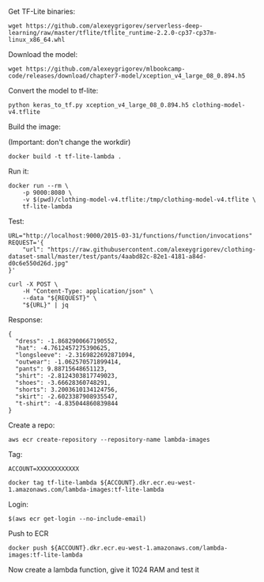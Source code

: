 
Get TF-Lite binaries:


```
wget https://github.com/alexeygrigorev/serverless-deep-learning/raw/master/tflite/tflite_runtime-2.2.0-cp37-cp37m-linux_x86_64.whl
```


Download the model:

```
wget https://github.com/alexeygrigorev/mlbookcamp-code/releases/download/chapter7-model/xception_v4_large_08_0.894.h5
```

Convert the model to tf-lite:

```
python keras_to_tf.py xception_v4_large_08_0.894.h5 clothing-model-v4.tflite
```

Build the image:

(Important: don't change the workdir)

```
docker build -t tf-lite-lambda .
```


Run it:

```
docker run --rm \
    -p 9000:8080 \
    -v $(pwd)/clothing-model-v4.tflite:/tmp/clothing-model-v4.tflite \
    tf-lite-lambda
```

Test:

```
URL="http://localhost:9000/2015-03-31/functions/function/invocations"
REQUEST='{
    "url": "https://raw.githubusercontent.com/alexeygrigorev/clothing-dataset-small/master/test/pants/4aabd82c-82e1-4181-a84d-d0c6e550d26d.jpg"
}'

curl -X POST \
    -H "Content-Type: application/json" \
    --data "${REQUEST}" \
    "${URL}" | jq
```

Response:


```
{
  "dress": -1.8682900667190552,
  "hat": -4.7612457275390625,
  "longsleeve": -2.3169822692871094,
  "outwear": -1.062570571899414,
  "pants": 9.88715648651123,
  "shirt": -2.8124303817749023,
  "shoes": -3.66628360748291,
  "shorts": 3.2003610134124756,
  "skirt": -2.6023387908935547,
  "t-shirt": -4.835044860839844
}
```



Create a repo:

```
aws ecr create-repository --repository-name lambda-images 
```

Tag: 

```
ACCOUNT=XXXXXXXXXXXX

docker tag tf-lite-lambda ${ACCOUNT}.dkr.ecr.eu-west-1.amazonaws.com/lambda-images:tf-lite-lambda
```

Login:

```
$(aws ecr get-login --no-include-email)
```

Push to ECR

```
docker push ${ACCOUNT}.dkr.ecr.eu-west-1.amazonaws.com/lambda-images:tf-lite-lambda
```


Now create a lambda function, give it 1024 RAM and test it
